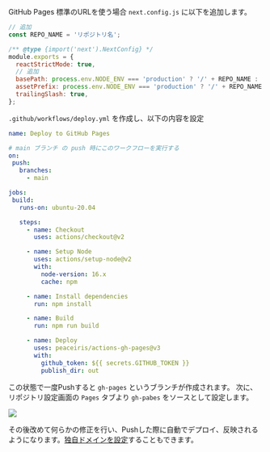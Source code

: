 GitHub Pages 標準のURLを使う場合 `next.config.js` に以下を追加します。

```js:next.config.js
// 追加
const REPO_NAME = 'リポジトリ名';

/** @type {import('next').NextConfig} */
module.exports = {
  reactStrictMode: true,
  // 追加
  basePath: process.env.NODE_ENV === 'production' ? '/' + REPO_NAME : '',
  assetPrefix: process.env.NODE_ENV === 'production' ? '/' + REPO_NAME : '',
  trailingSlash: true,
};
```

`.github/workflows/deploy.yml` を作成し、以下の内容を設定

```yml:.github/workflows/deploy.yml
name: Deploy to GitHub Pages

# main ブランチ の push 時にこのワークフローを実行する
on:
 push:
   branches:
     - main

jobs:
 build:
   runs-on: ubuntu-20.04

   steps:
     - name: Checkout
       uses: actions/checkout@v2

     - name: Setup Node
       uses: actions/setup-node@v2
       with:
         node-version: 16.x
         cache: npm

     - name: Install dependencies
       run: npm install

     - name: Build
       run: npm run build

     - name: Deploy
       uses: peaceiris/actions-gh-pages@v3
       with:
         github_token: ${{ secrets.GITHUB_TOKEN }}
         publish_dir: out
```

この状態で一度Pushすると `gh-pages` というブランチが作成されます。
次に、リポジトリ設定画面の `Pages` タブより `gh-pabes` をソースとして設定します。

![](/images/docs/2022-03-17-01-54-26.png)

その後改めて何らかの修正を行い、Pushした際に自動でデプロイ、反映されるようになります。[独自ドメインを設定](https://docs.github.com/ja/pages/configuring-a-custom-domain-for-your-github-pages-site/managing-a-custom-domain-for-your-github-pages-site#configuring-a-subdomain)することもできます。

